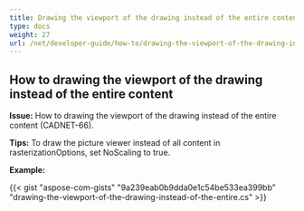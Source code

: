 ```yaml
---
title: Drawing the viewport of the drawing instead of the entire content
type: docs
weight: 27
url: /net/developer-guide/how-to/drawing-the-viewport-of-the-drawing-instead-of-the-entire content/ content/
---
```


## **How to drawing the viewport of the drawing instead of the entire content**

**Issue:** How to drawing the viewport of the drawing instead of the entire content (CADNET-66).

**Tips:** To draw the picture viewer instead of all content in rasterizationOptions, set NoScaling to true.

**Example:**

{{< gist "aspose-com-gists" "9a239eab0b9dda0e1c54be533ea399bb" "drawing-the-viewport-of-the-drawing-instead-of-the-entire.cs" >}}